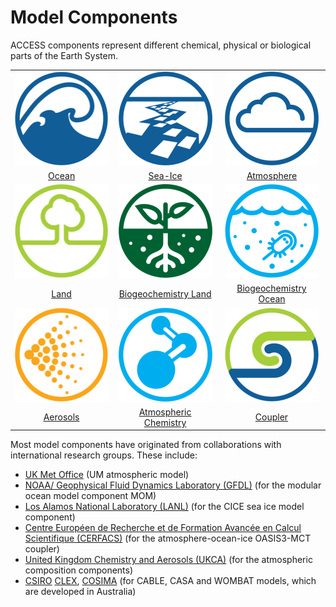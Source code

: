 # Model Components

ACCESS components represent different chemical, physical or biological parts of the Earth System.

<table style="margin-left:auto;margin-right:auto;">
  <tr>
     <td style="text-align:center"><a href="ocean" title="Ocean"><img src="../assets/component-logos/ACCESS-icon-OCEAN-300x300.png"  alt="Ocean" style="width:150px;height:150px"></td></a>
     <td style="text-align:center"><a href="sea-ice" title="Sea Ice"><img src="../assets/component-logos/ACCESS-icon-SEA-ICE-300x300.png" alt="Sea Ice" style="width:150px;height:150px"></td></a>
     <td style="text-align:center"><a href="atmosphere" title="Atmosphere"><img src="../assets/component-logos/ACCESS-icon-ATMOSPHERE-300x300.png" alt="Atmosphere" style="width:150px;height:150px"></td></a>
   </tr> 
  <tr>
     <td style="text-align:center"><a href="ocean" title="Ocean">Ocean</td></a>
     <td style="text-align:center"><a href="sea-ice" title="Sea Ice">Sea-Ice</td></a>
     <td style="text-align:center"><a href="atmosphere" title="Atmosphere">Atmosphere</td></a>
   </tr> 
   <tr>
      <td style="text-align:center"><a href="land" title="Land"><img src="../assets/component-logos/ACCESS-icon-LAND-SURFACE-300x300.png" alt="Land"
      style="width:150px;height:150px"></td></a>
      <td style="text-align:center"><a href="bgc_land" title="Biogeochemistry-Land"><img src="../assets/component-logos/ACCESS-icon-BGC-LAND-300x300.png" alt="Biogeochemistry-Land" style="width:150px;height:150px"></td></a>
      <td style="text-align:center"><a href="bgc_ocean" title="Biogeochemistry-Ocean"><img src="../assets/component-logos/ACCESS-icon-BGC-OCEAN-300x300.png" alt="Biogeochemistry-Ocean" style="width:150px;height:150px"></td></a>
   </tr>
   <tr>
      <td style="text-align:center"><a href="land" title="Land">Land</td></a>
      <td style="text-align:center"><a href="bgc_land" title="Biogeochemistry-Land">Biogeochemistry Land</td></a>
      <td style="text-align:center"><a href="bgc_ocean" title="Biogeochemistry-Ocean">Biogeochemistry Ocean</td></a>
   </tr>
   <tr>
      <td style="text-align:center"><a href="aerosols_atmospheric_chemistry" title="Aerosols"><img src="../assets/component-logos/ACCESS-icon-AEROSOLS-300x300.png" alt="Aerosols" style="width:150px;height:150px"></td></a>
      <td style="text-align:center"><a href="aerosols_atmospheric_chemistry" title="Atmospheric Chemistry"><img src="../assets/component-logos/ACCESS-icon-ATMOSPHERIC-CHEMISTRY-300x300.png" alt="Chemistry-Atmosphere" style="width:150px;height:150px"></td></a>
      <td style="text-align:center"><a href="coupler" title="Coupler"><img src="../assets/component-logos/ACCESS-icon-COUPLER-300x300.png" alt="Coupler" style="width:150px;height:150px"></td></a>
    </tr>
   <tr>
      <td style="text-align:center"><a href="aerosols_atmospheric_chemistry" title="Aerosols">Aerosols</td></a>
      <td style="text-align:center"><a href="aerosols_atmospheric_chemistry" title="Atmospheric Chemistry">Atmospheric Chemistry</td></a>
      <td style="text-align:center"><a href="coupler" title="Coupler">Coupler</td></a>
    </tr>
</table>


Most model components have originated from collaborations with international research groups. These include:

- [UK Met Office][met-office-web] (UM atmospheric model)
- [NOAA/ Geophysical Fluid Dynamics Laboratory (GFDL)][noaa-gfdl-web] (for the modular ocean model component MOM)
- [Los Alamos National Laboratory (LANL)][lanl-web] (for the CICE sea ice model component)
- [Centre Européen de Recherche et de Formation Avancée en Calcul Scientifique (CERFACS)][cerfacs-web] (for the atmosphere-ocean-ice OASIS3-MCT coupler)
- [United Kingdom Chemistry and Aerosols (UKCA)][ukca-web] (for the atmospheric composition components)
- [CSIRO][csiro-web] [CLEX][clex-web], [COSIMA][cosima-web] (for CABLE, CASA and WOMBAT models, which are developed in Australia)

[met-office-web]: https://www.metoffice.gov.uk/
[noaa-gfdl-web]: https://www.gfdl.noaa.gov/
[lanl-web]: https://www.lanl.gov/
[cerfacs-web]: https://cerfacs.fr/en/
[ukca-web]: https://www.ukca.ac.uk/
[csiro-web]: https://www.csiro.au/
[clex-web]: https://www.climateextremes.org.au/
[cosima-web]: http://www.cosima.org.au/
